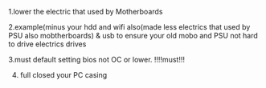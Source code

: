 1.lower the electric that used by Motherboards


2.example(minus your hdd and wifi also(made less electrics that used by PSU also mobtherboards) & usb to ensure your old mobo and PSU not hard to drive electrics drives


3.must default setting bios not OC or lower. !!!!must!!!


4. full closed your PC casing
